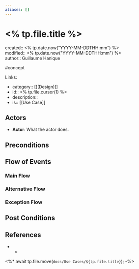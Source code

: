 ```yaml
---
aliases: []
---
```


# <% tp.file.title %>

created:: <% tp.date.now("YYYY-MM-DDTHH:mm") %>  
modified:: <% tp.date.now("YYYY-MM-DDTHH:mm") %>  
author:: Guillaume Hanique

#concept

Links:

- category:: [[(Design)]]
- id:: <% tp.file.cursor(1) %>
- description::
- is:: [[Use Case]]

## Actors

- **Actor**: What the actor does.

## Preconditions

## Flow of Events

### Main Flow

### Alternative Flow

### Exception Flow

## Post Conditions

## References

- -

<%*
await tp.file.move(`docs/Use Cases/${tp.file.title}`);
-%>
